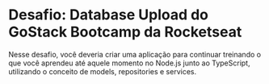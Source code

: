 # Desafio: Database Upload do GoStack Bootcamp da Rocketseat

Nesse desafio,  você deveria criar uma aplicação para continuar treinando o que você aprendeu até aquele momento
no Node.js junto ao TypeScript, utilizando o conceito de models, repositories e services.

